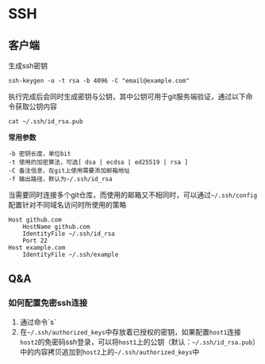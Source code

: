 # SSH

## 客户端

生成ssh密钥

```text
ssh-keygen -o -t rsa -b 4096 -C "email@example.com"
```

执行完成后会同时生成密钥与公钥，其中公钥可用于git服务端验证，通过以下命令获取公钥内容

```text
cat ~/.ssh/id_rsa.pub
```

**常用参数**

```text
-b 密钥长度，单位bit
-t 使用的加密算法，可选[ dsa | ecdsa | ed25519 | rsa ]
-C 备注信息，在git上使用需要添加邮箱地址
-f 输出路径，默认为~/.ssh/id_rsa
```

当需要同时连接多个git仓库，而使用的邮箱又不相同时，可以通过`~/.ssh/config`配置针对不同域名访问时所使用的策略

```text
Host github.com
    HostName github.com
    IdentityFile ~/.ssh/id_rsa
    Port 22
Host example.com
    IdentityFile ~/.ssh/example
```

## Q&A

### 如何配置免密ssh连接

1. 通过命令\`s\`
2. 在`~/.ssh/authorized_keys`中存放着已授权的密钥，如果配置`host1`连接`host2`的免密码ssh登录，可以将`host1`上的公钥（默认：`~/.ssh/id_rsa.pub`）中的内容拷贝追加到`host2`上的`~/.ssh/authorized_keys`中

